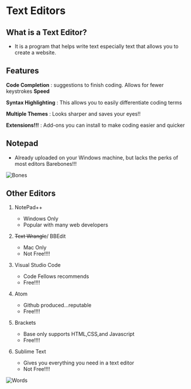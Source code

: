 # Text Editors

## What is a Text Editor?

- It is a program that helps write text especially text that allows you to create a website.
  
## Features
  
   **Code Completion** : suggestions to finish coding. Allows for fewer keystrokes **Speed**     
   
   **Syntax Highlighting** : This allows you to easily differentiate coding terms
   
   **Multiple Themes** : Looks sharper and saves your eyes!!
   
   **Extensions!!!** : Add-ons you can install to make coding easier and quicker
                      
## Notepad
      
- Already uploaded on your Windows machine, but    lacks the perks of most editors Barebones!!!

![Bones](https://www.tattooforaweek.com/images/dancing-skeleton-fake-tattoos_med.jpeg)
 
## Other Editors
 
   1. NotePad++
   
      - Windows Only
      - Popular with many web developers
            
   2. ~~Text Wrangle~~/ BBEdit
   
      - Mac Only
      - Not Free!!!!
            
   3. Visual Studio Code
  
      - Code Fellows recommends
      - Free!!!!
            
   4. Atom
   
      - Github produced...reputable
      - Free!!!!
            
   5. Brackets
   
      - Base only supports HTML,CSS,and Javascript
      - Free!!!!
            
   6. Sublime Text
   
      - Gives you everything you need in a text editor
      - Not Free!!!! 
   

![Words](https://3erc1e4bvanrdzas82cngnw1-wpengine.netdna-ssl.com/wp-content/uploads/2019/08/00-little-known-words-that-will-help-you-win-Scrabble-GettyImages-585792794-770.jpg)

  
